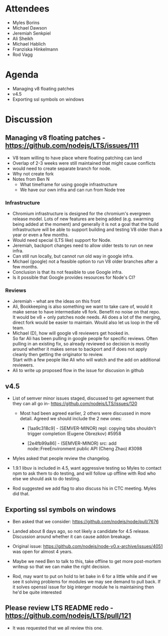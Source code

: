 # Attendees

* Myles Borins
* Michael Dawson
* Jeremiah Senkpiel
* Ali Sheikh
* Michael Hablich
* Franziska Hinkelmann
* Rod Vagg

# Agenda

* Managing v8 floating patches
* v4.5
* Exporting ssl symbols on windows

# Discussion

## Managing v8 floating patches - https://github.com/nodejs/LTS/issues/111

* V8 team willing to have place where floating patching can land
* Overlap of 2-3 weeks were still maintained that might cause conflicts
* would need to create separate branch for node.
* Why not create fork
* Notes from Ben N
  * What timeframe for using google infrastructure
  * We have our own infra and can run from Node tree

### Infrastructure
* Chromium infrastructure is designed for the chromium's evergreen release
  model. Lots of new features are being added (e.g. swarming being added
  at the moment) and generally it is not a goal that the build
  infrastructure will be able to support building and testing V8
  older than a year or even a few months.
* Would need special (LTS like) support for Node.
* Jeremiah, backport changes need to allow older tests to run on new infra.
* Can still run locally, but cannot run old way in google infra.
* Michael (google) not a feasible option to run V8 older branches
  after a few months.
* Conclusion is that its not feasible to use Google infra.
* Is it possible that Google provides resources for Node's CI?

### Reviews
* Jeremiah - what are the ideas on this front
* Ali, Bookkeeping is also something we want to take care of, would it 
  make sense to have intermediate v8 fork.  Benefit no noise on that repo.
  It would be v8 + only patches node needs.  Ali does a lot of the merging,
  direct fork would be easier to maintain.  Would also let us loop 
  in the v8 team.
* Michael (D), how will google v8 reviewers get hooked in.  
  So far Ali has been pulling in google people for specific reviews. 
  Often pulling in an existing fix, so already reviewed so decision
  is mostly around whether it makes sense to backport and if does not
  apply cleanly then getting the originator to review.  
  Start with a few people like Ali who will watch and the
  add on additional reviewers.
* Ali to write up proposed flow in the issue for discusion in
  github

## v4.5

* List of semver minor issues staged, discussed to get agreement
  that they can all go in- https://github.com/nodejs/LTS/issues/120

  * Most had been agreed earlier, 2 others were discussed in more 
    detail.  Agreed we should include the 2 new ones:

    * [1aa9c318c9] - (SEMVER-MINOR) repl: copying tabs shouldn't 
      trigger completion (Eugene Obrezkov) #5958

    * [2e4fb99a86] - (SEMVER-MINOR) src: add node::FreeEnvironment
      public API (Cheng Zhao) #3098

* Myles asked that people review the changelog.

* 1.9.1 libuv is included in 4.5, want aggressive testing so Myles
  to contact npm to ask them to do testing, and will follow up offline
  with Rod who else we should ask to do testing.

* Rod suggested we add flag to also discuss his in CTC meeting. Myles
  did that.

## Exporting ssl symbols on windows

* Ben asked that we consider: https://github.com/nodejs/node/pull/7676

* Landed about 8 days ago, so not likely a candidate for 4.5 release.
  Discussion around whether it can cause addon breakage.

* Original issue: https://github.com/nodejs/node-v0.x-archive/issues/4051
  was open for almost 4 years.

* Maybe we need Ben to talk to this, take offline to get more post-mortem
  writeup so that we can make the right decision.  

* Rod, may want to put on hold to let bake in 6 for a little while
  and if we see it solving problems for modules we may see
  demand to pull back.  If it solves openssl issue for 
  big interger module he is maintaining then he'd be quite
  interested

## Please review LTS README redo - https://github.com/nodejs/LTS/pull/121

* It was requested that we all review this one.
















